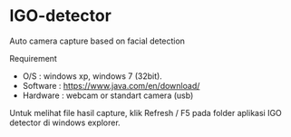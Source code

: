 IGO-detector
============

Auto camera capture based on facial detection

Requirement
- O/S : windows xp, windows 7 (32bit).
- Software : https://www.java.com/en/download/
- Hardware : webcam or standart camera (usb)

Untuk melihat file hasil capture, klik Refresh / F5 pada folder aplikasi IGO detector di windows explorer. 


